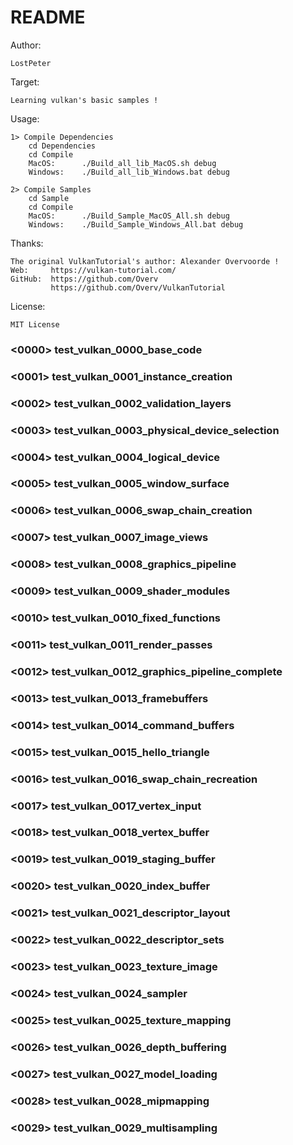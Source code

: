 # README #

Author: 
    
    LostPeter

Target: 
    
    Learning vulkan's basic samples !

Usage:
    
    1> Compile Dependencies
        cd Dependencies
        cd Compile
        MacOS:      ./Build_all_lib_MacOS.sh debug
        Windows:    ./Build_all_lib_Windows.bat debug

    2> Compile Samples
        cd Sample
        cd Compile
        MacOS:      ./Build_Sample_MacOS_All.sh debug
        Windows:    ./Build_Sample_Windows_All.bat debug

Thanks:
    
    The original VulkanTutorial's author: Alexander Overvoorde !
    Web:     https://vulkan-tutorial.com/
    GitHub:  https://github.com/Overv 
             https://github.com/Overv/VulkanTutorial

License:

    MIT License 


### <0000> test_vulkan_0000_base_code

### <0001> test_vulkan_0001_instance_creation

### <0002> test_vulkan_0002_validation_layers

### <0003> test_vulkan_0003_physical_device_selection

### <0004> test_vulkan_0004_logical_device

### <0005> test_vulkan_0005_window_surface

### <0006> test_vulkan_0006_swap_chain_creation

### <0007> test_vulkan_0007_image_views

### <0008> test_vulkan_0008_graphics_pipeline

### <0009> test_vulkan_0009_shader_modules

### <0010> test_vulkan_0010_fixed_functions

### <0011> test_vulkan_0011_render_passes

### <0012> test_vulkan_0012_graphics_pipeline_complete

### <0013> test_vulkan_0013_framebuffers

### <0014> test_vulkan_0014_command_buffers

### <0015> test_vulkan_0015_hello_triangle

### <0016> test_vulkan_0016_swap_chain_recreation

### <0017> test_vulkan_0017_vertex_input

### <0018> test_vulkan_0018_vertex_buffer

### <0019> test_vulkan_0019_staging_buffer

### <0020> test_vulkan_0020_index_buffer

### <0021> test_vulkan_0021_descriptor_layout

### <0022> test_vulkan_0022_descriptor_sets

### <0023> test_vulkan_0023_texture_image

### <0024> test_vulkan_0024_sampler

### <0025> test_vulkan_0025_texture_mapping

### <0026> test_vulkan_0026_depth_buffering

### <0027> test_vulkan_0027_model_loading

### <0028> test_vulkan_0028_mipmapping

### <0029> test_vulkan_0029_multisampling
